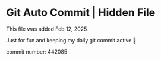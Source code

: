 # Git Auto Commit | Hidden File

This file was added Feb 12, 2025

Just for fun and keeping my daily git commit active 🤪

commit number: 442085
